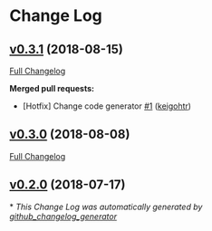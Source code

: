 # Change Log

## [v0.3.1](https://github.com/drucker/drucker-example/tree/v0.3.1) (2018-08-15)
[Full Changelog](https://github.com/drucker/drucker-example/compare/v0.3.0...v0.3.1)

**Merged pull requests:**

- \[Hotfix\] Change code generator [\#1](https://github.com/drucker/drucker-example/pull/1) ([keigohtr](https://github.com/keigohtr))

## [v0.3.0](https://github.com/drucker/drucker-example/tree/v0.3.0) (2018-08-08)
[Full Changelog](https://github.com/drucker/drucker-example/compare/v0.2.0...v0.3.0)

## [v0.2.0](https://github.com/drucker/drucker-example/tree/v0.2.0) (2018-07-17)


\* *This Change Log was automatically generated by [github_changelog_generator](https://github.com/skywinder/Github-Changelog-Generator)*